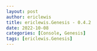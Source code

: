 ```yaml
---
layout: post
author: ericlewis
title: ericlewis.Genesis - 0.4.2
date: 2022-10-08
categories: [Console, Genesis]
tags: [ericlewis.Genesis]
---
```



